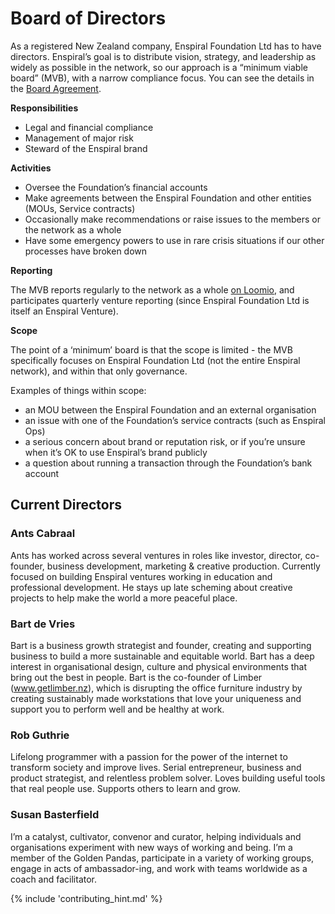 # Board of Directors

As a registered New Zealand company, Enspiral Foundation Ltd has to have directors. Enspiral’s goal is to distribute vision, strategy, and leadership as widely as possible in the network, so our approach is a “minimum viable board” (MVB), with a narrow compliance focus. You can see the details in the [Board Agreement](/agreements/board.html).

**Responsibilities**

* Legal and financial compliance
* Management of major risk
* Steward of the Enspiral brand

**Activities**

* Oversee the Foundation’s financial accounts
* Make agreements between the Enspiral Foundation and other entities (MOUs, Service contracts)
* Occasionally make recommendations or raise issues to the members or the network as a whole
* Have some emergency powers to use in rare crisis situations if our other processes have broken down

**Reporting**

The MVB reports regularly to the network as a whole [on Loomio](https://www.loomio.org/d/oFN6x8t5/re-introducing-the-enspiral-foundation-mvb-board-of-directors-), and participates quarterly venture reporting (since Enspiral Foundation Ltd is itself an Enspiral Venture).

**Scope**

The point of a ‘minimum’ board is that the scope is limited - the MVB specifically focuses on Enspiral Foundation Ltd (not the entire Enspiral network), and within that only governance.

Examples of things within scope:

* an MOU between the Enspiral Foundation and an external organisation
* an issue with one of the Foundation’s service contracts (such as Enspiral Ops)
* a serious concern about brand or reputation risk, or if you’re unsure when it’s OK to use Enspiral’s brand publicly
* a question about running a transaction through the Foundation’s bank account

## Current Directors

### Ants Cabraal
Ants has worked across several ventures in roles like investor, director, co-founder, business development, marketing & creative production. Currently focused on building Enspiral ventures working in education and professional development. He stays up late scheming about creative projects to help make the world a more peaceful place.

### Bart de Vries
Bart is a business growth strategist and founder, creating and supporting business to build a more sustainable and equitable world. Bart has a deep interest in organisational design, culture and physical environments that bring out the best in people. Bart is the co-founder of Limber (www.getlimber.nz), which is disrupting the office furniture industry by creating sustainably made workstations that love your uniqueness and support you to perform well and be healthy at work. 


### Rob Guthrie
Lifelong programmer with a passion for the power of the internet to transform society and improve lives. Serial entrepreneur, business and product strategist, and relentless problem solver. Loves building useful tools that real people use. Supports others to learn and grow.

### Susan Basterfield
I’m a catalyst, cultivator, convenor and curator, helping individuals and organisations experiment with new ways of working and being. I’m a member of the Golden Pandas, participate in a variety of working groups, engage in acts of ambassador-ing, and work with teams worldwide as a coach and facilitator.

{% include 'contributing_hint.md' %}
